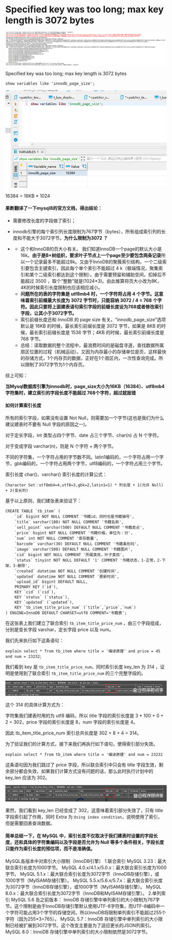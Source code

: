 # Specified key was too long; max key length is 3072 bytes


<!--more-->

![image-20231226145606320](/mysql/image-20231226145606320.png)

Specified key was too long; max key length is 3072 bytes

```mysql
show variables like 'innodb_page_size';
```

![image-20231226150434031](/mysql/image-20231226150434031.png)

16384 = 16KB * 1024

#### 果断翻译了一下mysql8的官方文档，得出结论：

- 需要修改长度的字段做了索引；

- innodb引擎的每个索引列长度限制为767字节（bytes），所有组成索引列的长度和不能大于3072字节。**为什么限制为3072 ？**

- - 这个和InnoDB的页大小有关。 我们知道InnoDB一个page的默认大小是16k。**由于是B+树组织，要求叶子节点上一个page至少要包含两条记录**所以一个记录最多不能超过8k。又由于InnoDB的聚簇索引结构，一个二级索引要包含主键索引，因此每个单个索引不能超过 4 k（极端情况，聚集索引和某个二级索引都达到这个限制）。由于需要预留和辅助空间，扣掉后不能超过 3500 ，取个“整数”就是(1024*3)。由此推算将页大小改为8K，4K的时候索引长度限制也应该相应减小。
  - **问题所在的表的字符集是 utf8mb4 时，一个字符将占用 4 个字节。这意味着索引前缀最大长度为 3072 字节时，只能容纳 3072 / 4 = 768 个字符。因此只要将上面建表语句索引字段的前缀长度设为768或者修改索引字段，让其小于3072字节。**
  - 索引前缀长度还和 InnoDB 的 page size 有关。“innodb_page_size”选项默认是 16KB 的时候，最长索引前缀长度是 3072 字节，如果是 8KB 的时候，最长索引前缀长度是 1536 字节；4KB 的时候，最长索引前缀长度是 768 字节。
  - 总结：读取数据的整个流程中，最浪费时间的是磁盘寻道，查找数据所属扇区位置的过程（机械运动）。又因为内存最小的存储单位是页，这样最快的存储方式，1个内存页的数据，正好在1个扇区内，一次性查询完成。所以限制了3072字节为1个内存页。

综上可知：

**当Mysql数据库引擎为innodb时，page_size大小为16KB（16384）、utf8mb4字符集时，建立索引的字段长度不能超过 768个字符，超过就报错**



#### 如何计算索引长度

所有的索引字段，如果没有设置 Not Null，则需要加一个字节(这也是我们为什么建议建表时不要有 Null 字段的原因之一)。

对于定长字段，int 类型占四个字节、date 占三个字节、char(n) 占 N 个字符。

对于变成字段 varchar(n)，则是 N 个字符 + 两个字节。

不同的字符集，一个字符占用的字节数不同。latin1编码的，一个字符占用一个字节，gbk编码的，一个字符占用两个字节，utf8编码的，一个字符占用三个字节。

索引长度 char()、varchar() 索引长度的计算公式：

```
Character Set：utf8mb4=4,utf8=3,gbk=2,latin1=1) * 列长度 + 1(允许 Null) + 2(变长列)
```

基于以上原则，我们建张表来验证下：

```mysql
CREATE TABLE `tb_item` (  
    `id` bigint NOT NULL COMMENT '书籍id，同时也是书籍编号',  
    `title` varchar(100) NOT NULL COMMENT '书籍名称',  
    `sell_point` varchar(500) DEFAULT NULL COMMENT '书籍卖点',  
    `price` bigint NOT NULL COMMENT '书籍价格，单位为：分',  
    `num` int NOT NULL COMMENT '库存数量',  
    `barcode` varchar(30) DEFAULT NULL COMMENT '书籍条形码',  
    `image` varchar(500) DEFAULT NULL COMMENT '书籍图片',  
    `cid` bigint NOT NULL COMMENT '所属类目，叶子类目',  
    `status` tinyint NOT NULL DEFAULT '1' COMMENT '书籍状态，1-正常，2-下架，3-删除',  
    `created` datetime NOT NULL COMMENT '创建时间',  
    `updated` datetime NOT NULL COMMENT '更新时间',  
    `upload_id` bigint DEFAULT NULL,  
    PRIMARY KEY (`id`),  
    KEY `cid` (`cid`),  
    KEY `status` (`status`),  
    KEY `updated` (`updated`),  
    KEY `tb_item_title_price_num` (`title`,`price`,`num`)
) ENGINE=InnoDB DEFAULT CHARSET=utf8 COMMENT='书籍表';
```

在这张表上我们建立了联合索引 `tb_item_title_price_num` ，由三个字段组成，分别是变长字段 varchar，定长字段 price 以及 num。

我们先来执行如下这条语句：

`explain select * from tb_item where title = '编译原理' and price = 45 and num = 23232`;

我们看到 key 是 `tb_item_title_price_num`，同时索引长度 key_len 为 314 ，证明是使用到了联合索引 `tb_item_title_price_num` 的三个完整字段的。

![img](/mysql/d000baa1cd11728bfc3b1f8d529008c4c2fd2c86.png)

这个 314 的具体计算方式为：

字符集我们建表时用的为 utf8 编码，所以 title 字段的索引长度是 3 * 100 + 0 + 2 = 302，price 字段的索引长度是 8，num 字段的索引长度是 4。

因此 tb_item_title_price_num 索引总共长度是 302 + 8 + 4 = 314。

为了验证我们的计算方式，接下来我们再执行如下语句，使得索引部分失效。

```
explain select * from tb_item where title = '编译原理' and num = 23232
```

这条语句因为我们跳过了 price 字段，所以联合索引中只会有 title 字段生效，剩余部分都会失效，如果我们计算方式没有问题的话，那么此时执行计划中的 key_len 应该为 302。

![img](/mysql/c9fcc3cec3fdfc03754156704e534c9ea5c226b0.png)

果然，我们看到 key_len 已经变成了 302，这意味着索引部分失效了，只有 title 字段索引起了作用，同时 Extra 为 `Using index condition`，说明使用了索引，但是需要回表查询数据。



#### 简单总结一下，在 MySQL 中，索引长度不仅取决于我们建表时设置的字段长度，还和具体的字符集编码以及字段是否允许为 Null 等多个条件相关，字段长度只能作为索引长度的预估项，而不是准确值。

MySQL各版本中对索引大小限制（InnoDB引擎）
1.联合索引
MySQL 3.23：最大联合索引长度为1000字节。
MySQL 4.0.x/4.1.x/5.0.x：最大联合索引长度为1000字节。
MySQL 5.1.x：最大联合索引长度为3072字节（InnoDB存储引擎），或1000字节（MyISAM存储引擎）。
MySQL 5.5.x/5.6.x/5.7.x：最大联合索引长度为3072字节（InnoDB存储引擎），或1000字节（MyISAM存储引擎）。
MySQL 8.0.x：最大联合索引长度为3072字节（InnoDB和MyISAM存储引擎）。
2.单列索引
MySQL 5.6 及之前版本： InnoDB 存储引擎中单列索引的大小限制为767字节。这个限制是由于InnoDB存储引擎默认使用UTF-8字符集，而UTF-8编码中一个字符可能占用3个字节的存储空间，所以InnoDB将限制单列索引不能超过255个字符（因为255*3=765）。
MySQL 5.7：InnoDB 存储引擎中单列索引的大小限制已经被扩展到3072字节。这个改变主要是为了适应更长的JSON列索引。
MySQL 8.0：InnoDB 存储引擎中单列索引的大小限制依然是3072字节。

